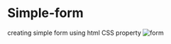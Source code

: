 # Simple-form
creating simple form using html CSS property
![form](https://user-images.githubusercontent.com/92579647/163168778-6965a6ac-0e04-4320-a63a-28a1b04155e9.JPG)
